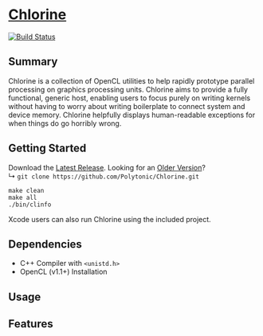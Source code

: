 # [Chlorine]()
[![Build Status](https://travis-ci.org/Polytonic/Chlorine.png)](https://travis-ci.org/Polytonic/Chlorine)  

## Summary
Chlorine is a collection of OpenCL utilities to help rapidly prototype parallel processing on graphics processing units.  Chlorine aims to provide a fully functional, generic host, enabling users to focus purely on writing kernels without having to worry about writing boilerplate to connect system and device memory.  Chlorine helpfully displays human-readable exceptions for when things do go horribly wrong.  

## Getting Started
Download the [Latest Release](https://github.com/Polytonic/Chlorine/archive/master.zip).  Looking for an [Older Version](https://github.com/Polytonic/Chlorine/releases)?  
  ↳ `git clone https://github.com/Polytonic/Chlorine.git`
  
```
make clean
make all
./bin/clinfo
```
Xcode users can also run Chlorine using the included project.  

## Dependencies
- C++ Compiler with `<unistd.h>`
- OpenCL (v1.1+) Installation

## Usage
## Features
